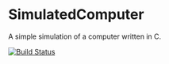 # SimulatedComputer
A simple simulation of a computer written in C. 

[![Build Status](https://travis-ci.org/dachrillz/SimulatedComputer.svg?branch=master)](https://travis-ci.org/dachrillz/SimulatedComputer)
